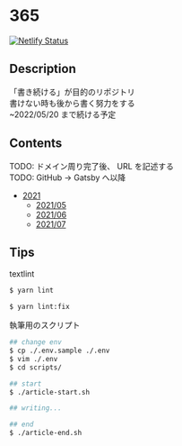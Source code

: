 # 365

[![Netlify Status](https://api.netlify.com/api/v1/badges/6d76594c-84e3-4e7f-ae75-347ffe66747f/deploy-status)](https://app.netlify.com/sites/honyanya-365/deploys)  


## Description

「書き続ける」が目的のリポジトリ  
書けない時も後から書く努力をする  
~2022/05/20 まで続ける予定  


## Contents

TODO: ドメイン周り完了後、 URL を記述する  
TODO: GitHub -> Gatsby へ以降  

- [2021](./2021/README.md)
  - [2021/05](./2021/05/README.md)
  - [2021/06](./2021/06/README.md)
  - [2021/07](./2021/07/README.md)


## Tips

textlint  

```sh
$ yarn lint

$ yarn lint:fix
```

執筆用のスクリプト  

```sh
## change env
$ cp ./.env.sample ./.env
$ vim ./.env
$ cd scripts/

## start
$ ./article-start.sh

## writing...

## end
$ ./article-end.sh
```
